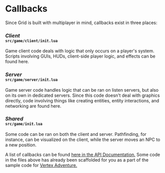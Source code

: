 Callbacks
=========

Since Grid is built with multiplayer in mind, callbacks exist in three places:  

### *Client* <br><small>`src/game/client/init.lua`</small>

Game client code deals with logic that only occurs on a player's system. Scripts
involving GUIs, HUDs, client-side player logic, and effects can be found here.

### *Server* <br><small>`src/game/server/init.lua`</small>

Game server code handles logic that can be ran on listen servers, but also on
its own in dedicated servers. Since this code doesn't deal with graphics
directly, code involving things like creating entities, entity interactions, and
networking are found here.

### *Shared* <br><small>`src/game/init.lua`</small>

Some code can be ran on both the client and server. Pathfinding, for instance,
can be visualized on the client, while the server moves an NPC to a new
position.

A list of callbacks can be found [here in the API Documentation.](api/Home) Some
code in the files above has already been scaffolded for you as a part of the
sample code for [Vertex Adventure.](/vadventure)
